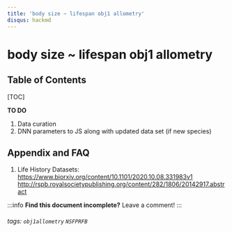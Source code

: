 ```yaml
---
title: 'body size ~ lifespan obj1 allometry'
disqus: hackmd
---
```


body size ~ lifespan obj1 allometry
===

## Table of Contents

[TOC]






**TO DO**
1. Data curation 
2. DNN parameters to JS along with updated data set (if new species)

## Appendix and FAQ
1. Life History Datasets: 
https://www.biorxiv.org/content/10.1101/2020.10.08.331983v1
http://rspb.royalsocietypublishing.org/content/282/1806/20142917.abstract

:::info
**Find this document incomplete?** Leave a comment!
:::

###### tags: `obj1allometry` `NSFPRFB`


